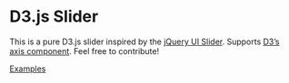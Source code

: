 D3.js Slider
============

This is a pure D3.js slider inspired by the <a href="">jQuery UI Slider</a>. Supports <a href="">D3’s axis component</a>. Feel free to contribute!

<a href="http://thematicmapping.org/playground/d3/d3.slider/">Examples</a>
